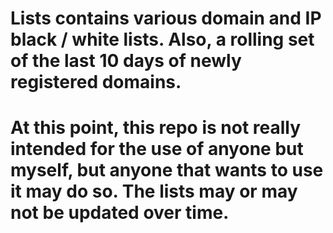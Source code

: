# Lists contains various domain and IP black / white lists.  Also, a rolling set of the last 10 days of newly registered domains.

# At this point, this repo is not really intended for the use of anyone but myself, but anyone that wants to use it may do so.  The lists may or may not be updated over time.
